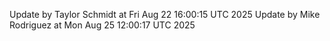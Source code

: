 Update by Taylor Schmidt at Fri Aug 22 16:00:15 UTC 2025
Update by Mike Rodriguez at Mon Aug 25 12:00:17 UTC 2025
